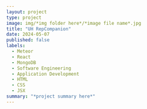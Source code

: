```yaml
---
layout: project
type: project
image: img/*img folder here*/*image file name*.jpg
title: "UH RepCompanion"
date: 2024-05-07
published: false
labels:
  - Meteor
  - React
  - MongoDB
  - Software Engineering
  - Application Development
  - HTML
  - CSS
  - JSX
summary: "*project summary here*"
---
```

